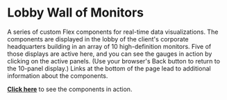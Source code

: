 # Lobby Wall of Monitors #
A series of custom Flex components for real-time data visualizations. The components are displayed in the lobby of the client's corporate headquarters building in an array of 10 high-definition monitors. Five of those displays are active here, and you can see the gauges in action by clicking on the active panels. (Use your browser's Back button to return to the 10-panel display.) Links at the bottom of the page lead to additional information about the components. 

[**Click here**](http://www.altenbernd.com/index.html#/portfolio) to see the components in action.